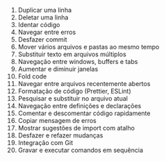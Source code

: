 1.  Duplicar uma linha
1.  Deletar uma linha
1.  Identar código
1.  Navegar entre erros
1.  Desfazer commit
1.  Mover vários arquivos e pastas ao mesmo tempo
1.  Substituir texto em arquivos múltiplos
1.  Navegação entre windows, buffers e tabs
1.  Aumentar e diminuir janelas
1.  Fold code
1.  Navegar entre arquivos recentemente abertos
1.  Formatação de código (Prettier, ESLint)
1.  Pesquisar e substituir no arquivo atual
1.  Navegação entre definições e declarações
1.  Comentar e descomentar código rapidamente
1.  Copiar mensagem de erros
1.  Mostrar sugestões de import com atalho
1.  Desfazer e refazer mudanças
1.  Integração com Git
1.  Gravar e executar comandos em sequência
